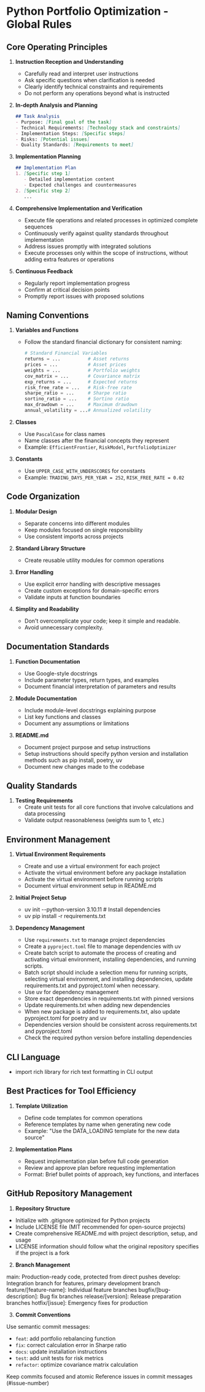 # Python Portfolio Optimization - Global Rules
## Core Operating Principles
1. **Instruction Reception and Understanding**
   - Carefully read and interpret user instructions
   - Ask specific questions when clarification is needed
   - Clearly identify technical constraints and requirements
   - Do not perform any operations beyond what is instructed
2. **In-depth Analysis and Planning**
   ```markdown
   ## Task Analysis
   - Purpose: [Final goal of the task]
   - Technical Requirements: [Technology stack and constraints]
   - Implementation Steps: [Specific steps]
   - Risks: [Potential issues]
   - Quality Standards: [Requirements to meet]
   ```

3. **Implementation Planning**
   ```markdown
   ## Implementation Plan
   1. [Specific step 1]
      - Detailed implementation content
      - Expected challenges and countermeasures
   2. [Specific step 2]
      ...
   ```

4. **Comprehensive Implementation and Verification**
   - Execute file operations and related processes in optimized complete sequences
   - Continuously verify against quality standards throughout implementation
   - Address issues promptly with integrated solutions
   - Execute processes only within the scope of instructions, without adding extra features or operations

5. **Continuous Feedback**
   - Regularly report implementation progress
   - Confirm at critical decision points
   - Promptly report issues with proposed solutions

## Naming Conventions

1. **Variables and Functions**
   
   - Follow the standard financial dictionary for consistent naming:
     ```python
     # Standard Financial Variables
     returns = ...          # Asset returns
     prices = ...           # Asset prices
     weights = ...          # Portfolio weights
     cov_matrix = ...       # Covariance matrix
     exp_returns = ...      # Expected returns
     risk_free_rate = ...   # Risk-free rate
     sharpe_ratio = ...     # Sharpe ratio
     sortino_ratio = ...    # Sortino ratio
     max_drawdown = ...     # Maximum drawdown
     annual_volatility = ...# Annualized volatility
     ```

2. **Classes**
   - Use `PascalCase` for class names
   - Name classes after the financial concepts they represent
   - Example: `EfficientFrontier`, `RiskModel`, `PortfolioOptimizer`

3. **Constants**
   - Use `UPPER_CASE_WITH_UNDERSCORES` for constants
   - Example: `TRADING_DAYS_PER_YEAR = 252`, `RISK_FREE_RATE = 0.02`

## Code Organization

1. **Modular Design**
   - Separate concerns into different modules
   - Keep modules focused on single responsibility
   - Use consistent imports across projects

2. **Standard Library Structure**
   - Create reusable utility modules for common operations

3. **Error Handling**
   - Use explicit error handling with descriptive messages
   - Create custom exceptions for domain-specific errors
   - Validate inputs at function boundaries
4. **Simplity and Readability**
   - Don't overcomplicate your code; keep it simple and readable. 
   - Avoid unnecessary complexity.

## Documentation Standards

1. **Function Documentation**
   - Use Google-style docstrings
   - Include parameter types, return types, and examples
   - Document financial interpretation of parameters and results


2. **Module Documentation**
   - Include module-level docstrings explaining purpose
   - List key functions and classes
   - Document any assumptions or limitations

3. **README.md**
   - Document project purpose and setup instructions
   - Setup instructions should specify python version and installation methods such as pip install, poetry, uv
   - Document new changes made to the codebase


## Quality Standards

1. **Testing Requirements**
   - Create unit tests for all core functions that involve calculations and data processing
   - Validate output reasonableness (weights sum to 1, etc.)


## Environment Management

1. **Virtual Environment Requirements**
   - Create and use a virtual environment for each project
   - Activate the virtual environment before any package installation
   - Activate the virtual environment before running scripts
   - Document virtual environment setup in README.md

2. **Initial Project Setup**
   - uv init --python-version 3.10.11   # Install dependencies
   - uv pip install -r requirements.txt

3. **Dependency Management**
   - Use `requirements.txt` to manage project dependencies
   - Create a `pyproject.toml` file to manage dependencies with uv
   - Create batch script to automate the process of creating and activating virtual environment, installing dependencies, and running scripts. 
   - Batch script should include a selection menu for running scripts, selecting virtual environment, and installing dependencies, update requirements.txt and pyproject.toml when necessary.
   - Use uv for dependency management
   - Store exact dependencies in requirements.txt with pinned versions
   - Update requirements.txt when adding new dependencies
   - When new package is added to requirements.txt, also update pyproject.toml for poetry and uv
   - Dependencies version should be consistent across requirements.txt and pyproject.toml
   - Check the required python version before installing dependencies

## CLI Language
- import rich library for rich text formatting in CLI output

## Best Practices for Tool Efficiency

1. **Template Utilization**
   - Define code templates for common operations
   - Reference templates by name when generating new code
   - Example: "Use the DATA_LOADING template for the new data source"

2. **Implementation Plans**
   - Request implementation plan before full code generation
   - Review and approve plan before requesting implementation
   - Format: Brief bullet points of approach, key functions, and interfaces

## GitHub Repository Management

1. **Repository Structure**

- Initialize with .gitignore optimized for Python projects
- Include LICENSE file (MIT recommended for open-source projects)
- Create comprehensive README.md with project description, setup, and usage
- LICENSE information should follow what the original repository specifies if the project is a fork


2. **Branch Management**

main: Production-ready code, protected from direct pushes
develop: Integration branch for features, primary development branch
feature/[feature-name]: Individual feature branches
bugfix/[bug-description]: Bug fix branches
release/[version]: Release preparation branches
hotfix/[issue]: Emergency fixes for production


3. **Commit Conventions**

Use semantic commit messages:
- `feat`: add portfolio rebalancing function
- `fix`: correct calculation error in Sharpe ratio
- `docs`: update installation instructions
- `test`: add unit tests for risk metrics
- `refactor`: optimize covariance matrix calculation

Keep commits focused and atomic
Reference issues in commit messages (#issue-number)


